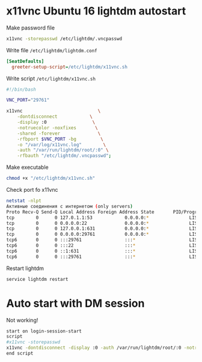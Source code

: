 # x11vnc Ubuntu 16 lightdm autostart

Make password file

```bash
x11vnc -storepasswd /etc/lightdm/.vncpasswd
```
Write file `/etc/lightdm/lightdm.conf`
```ini
[SeatDefaults]
  greeter-setup-script=/etc/lightdm/x11vnc.sh
```
Write script `/etc/lightdm/x11vnc.sh`
```bash
#!/bin/bash

VNC_PORT="29761"

x11vnc 	                          \
	-dontdisconnect            \
	-display :0                 \
	-notruecolor -noxfixes       \
	-shared -forever              \
	-rfbport $VNC_PORT -bg         \
	-o "/var/log/x11vnc.log"        \
	-auth "/var/run/lightdm/root/:0" \
	-rfbauth "/etc/lightdm/.vncpasswd";
```
Make executable
```bash
chmod +x "/etc/lightdm/x11vnc.sh"
```

Check port fo x11vnc
```bash
netstat -nlpt
Активные соединения с интернетом (only servers)
Proto Recv-Q Send-Q Local Address Foreign Address State       PID/Program name
tcp        0      0 127.0.1.1:53            0.0.0.0:*               LISTEN      867/dnsmasq     
tcp        0      0 0.0.0.0:22              0.0.0.0:*               LISTEN      826/sshd        
tcp        0      0 127.0.0.1:631           0.0.0.0:*               LISTEN      1749/cupsd      
tcp        0      0 0.0.0.0:29761           0.0.0.0:*               LISTEN      5244/x11vnc     
tcp6       0      0 :::29761                :::*                    LISTEN      5244/x11vnc     
tcp6       0      0 :::22                   :::*                    LISTEN      826/sshd        
tcp6       0      0 ::1:631                 :::*                    LISTEN      1749/cupsd      
tcp6       0      0 :::29761                :::*                    LISTEN      5244/x11vnc
```

Restart lightdm
```bash
service lightdm restart
```



# Auto start with DM session
Not working!
```bash
start on login-session-start
script
#x11vnc -storepasswd
x11vnc -dontdisconnect -display :0 -auth /var/run/lightdm/root/:0 -notruecolor -noxfixes -shared -forever -rfbport 5900 -bg -o /var/log/x11vnc.log -rfbauth /home/USER/.vnc/passwd
end script
```
